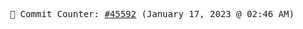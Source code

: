 <p align="center">
    <samp>
        📮 Commit Counter: <a href="https://github.com/Javascript-void0/Javascript-void0/commits/main">#45592</a> (January 17, 2023 @ 02:46 AM)
    </samp>
</p>